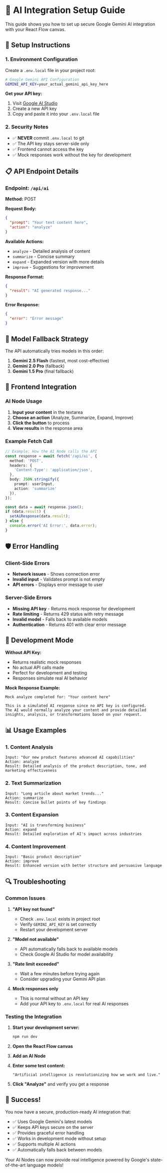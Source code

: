# 🤖 AI Integration Setup Guide

This guide shows you how to set up secure Google Gemini AI integration with your React Flow canvas.

## 🔧 Setup Instructions

### 1. Environment Configuration

Create a `.env.local` file in your project root:

```bash
# Google Gemini API Configuration
GEMINI_API_KEY=your_actual_gemini_api_key_here
```

**Get your API key:**
1. Visit [Google AI Studio](https://makersuite.google.com/app/apikey)
2. Create a new API key
3. Copy and paste it into your `.env.local` file

### 2. Security Notes

- ✅ **NEVER** commit `.env.local` to git
- ✅ The API key stays server-side only
- ✅ Frontend cannot access the key
- ✅ Mock responses work without the key for development

## 📋 API Endpoint Details

### Endpoint: `/api/ai`

**Method:** POST

**Request Body:**
```json
{
  "prompt": "Your text content here",
  "action": "analyze"
}
```

**Available Actions:**
- `analyze` - Detailed analysis of content
- `summarize` - Concise summary
- `expand` - Expanded version with more details
- `improve` - Suggestions for improvement

**Response Format:**
```json
{
  "result": "AI generated response..."
}
```

**Error Response:**
```json
{
  "error": "Error message"
}
```

## 🎯 Model Fallback Strategy

The API automatically tries models in this order:
1. **Gemini 2.5 Flash** (fastest, most cost-effective)
2. **Gemini 2.0 Pro** (fallback)
3. **Gemini 1.5 Pro** (final fallback)

## 🚀 Frontend Integration

### AI Node Usage

1. **Input your content** in the textarea
2. **Choose an action** (Analyze, Summarize, Expand, Improve)
3. **Click the button** to process
4. **View results** in the response area

### Example Fetch Call

```typescript
// Example: How the AI Node calls the API
const response = await fetch('/api/ai', {
  method: 'POST',
  headers: {
    'Content-Type': 'application/json',
  },
  body: JSON.stringify({ 
    prompt: userInput, 
    action: 'summarize' 
  }),
});

const data = await response.json();
if (data.result) {
  setAiResponse(data.result);
} else {
  console.error('AI Error:', data.error);
}
```

## 🛡️ Error Handling

### Client-Side Errors

- **Network issues** - Shows connection error
- **Invalid input** - Validates prompt is not empty
- **API errors** - Displays error message to user

### Server-Side Errors

- **Missing API key** - Returns mock response for development
- **Rate limiting** - Returns 429 status with retry message
- **Invalid model** - Falls back to available models
- **Authentication** - Returns 401 with clear error message

## 🧪 Development Mode

**Without API Key:**
- Returns realistic mock responses
- No actual API calls made
- Perfect for development and testing
- Responses simulate real AI behavior

**Mock Response Example:**
```
Mock analyze completed for: "Your content here"

This is a simulated AI response since no API key is configured. 
The AI would normally analyze your content and provide detailed 
insights, analysis, or transformations based on your request.
```

## 📊 Usage Examples

### 1. Content Analysis
```
Input: "Our new product features advanced AI capabilities"
Action: analyze
Result: Detailed analysis of the product description, tone, and marketing effectiveness
```

### 2. Text Summarization
```
Input: "Long article about market trends..."
Action: summarize
Result: Concise bullet points of key findings
```

### 3. Content Expansion
```
Input: "AI is transforming business"
Action: expand
Result: Detailed exploration of AI's impact across industries
```

### 4. Content Improvement
```
Input: "Basic product description"
Action: improve
Result: Enhanced version with better structure and persuasive language
```

## 🔍 Troubleshooting

### Common Issues

1. **"API key not found"**
   - Check `.env.local` exists in project root
   - Verify `GEMINI_API_KEY` is set correctly
   - Restart your development server

2. **"Model not available"**
   - API automatically falls back to available models
   - Check Google AI Studio for model availability

3. **"Rate limit exceeded"**
   - Wait a few minutes before trying again
   - Consider upgrading your Gemini API plan

4. **Mock responses only**
   - This is normal without an API key
   - Add your API key to `.env.local` for real AI responses

### Testing the Integration

1. **Start your development server:**
   ```bash
   npm run dev
   ```

2. **Open the React Flow canvas**

3. **Add an AI Node**

4. **Enter some test content:**
   ```
   "Artificial intelligence is revolutionizing how we work and live."
   ```

5. **Click "Analyze"** and verify you get a response

## 🎉 Success!

You now have a secure, production-ready AI integration that:
- ✅ Uses Google Gemini's latest models
- ✅ Keeps API keys secure on the server
- ✅ Provides graceful error handling
- ✅ Works in development mode without setup
- ✅ Supports multiple AI actions
- ✅ Automatically falls back between models

Your AI Nodes can now provide real intelligence powered by Google's state-of-the-art language models!